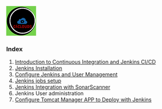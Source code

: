 <img src="images/c4logo.png">

### Index
  1. [Introduction to Continuous Integration and Jenkins CI/CD](https://github.com/c4clouds/jenkins-tutorials/blob/main/docs/Introduction-to-Continuous-Integration-and-Jenkins-CI-CD.md)
  2. [Jenkins Installation](https://github.com/c4clouds/jenkins-tutorials/blob/main/docs/Jenkins-Installation.md)
  3. [Configure Jenkins and User Management](https://github.com/c4clouds/jenkins-tutorials/blob/main/docs/Configure-Jenkins-and-User-Management.md)
  4. [Jenkins jobs setup](https://github.com/c4clouds/jenkins-tutorials/blob/main/docs/Jenkins-jobs-setup.md)
  5. [Jenkins Integration with SonarScanner](https://github.com/c4clouds/jenkins-tutorials/blob/main/docs/jenkins-integration-with-sonar-scanner.md)
  6. Jenkins User administration
  7. [Configure Tomcat Manager APP to Deploy with Jenkins](https://github.com/c4clouds/jenkins-tutorials/blob/main/docs/Configure_Tomcat_Manager_APP_to_Deploy_with_Jenkins.md)


